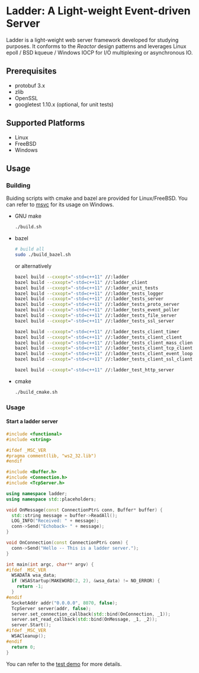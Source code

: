 # Ladder: A Light-weight Event-driven Server

Ladder is a light-weight web server framework developed for studying purposes. It conforms to the _Reactor_ design patterns and leverages Linux epoll / BSD kqueue / Windows IOCP for I/O multiplexing or asynchronous IO.

## Prerequisites
* protobuf 3.x
* zlib
* OpenSSL
* googletest 1.10.x (optional, for unit tests)

## Supported Platforms
* Linux
* FreeBSD
* Windows

## Usage
### Building

Buiding scripts with cmake and bazel are provided for Linux/FreeBSD. You can refer to [msvc](msvc) for its usage on Windows.

* GNU make

  ```sh
  ./build.sh
  ```

* bazel
  
  ```sh
  # build all
  sudo ./build_bazel.sh
  ```

  or alternatively

  ```sh
  bazel build --cxxopt="-std=c++11" //:ladder
  bazel build --cxxopt="-std=c++11" //:ladder_client
  bazel build --cxxopt="-std=c++11" //:ladder_unit_tests
  bazel build --cxxopt="-std=c++11" //:ladder_tests_logger
  bazel build --cxxopt="-std=c++11" //:ladder_tests_server
  bazel build --cxxopt="-std=c++11" //:ladder_tests_proto_server
  bazel build --cxxopt="-std=c++11" //:ladder_tests_event_poller
  bazel build --cxxopt="-std=c++11" //:ladder_tests_file_server
  bazel build --cxxopt="-std=c++11" //:ladder_tests_ssl_server

  bazel build --cxxopt="-std=c++11" //:ladder_tests_client_timer
  bazel build --cxxopt="-std=c++11" //:ladder_tests_client_client
  bazel build --cxxopt="-std=c++11" //:ladder_tests_client_mass_clients
  bazel build --cxxopt="-std=c++11" //:ladder_tests_client_tcp_client
  bazel build --cxxopt="-std=c++11" //:ladder_tests_client_event_loop_thread
  bazel build --cxxopt="-std=c++11" //:ladder_tests_client_ssl_client

  bazel build --cxxopt="-std=c++11" //:ladder_test_http_server
  ```

* cmake

  ```sh
  ./build_cmake.sh
  ```

### Usage
#### Start a ladder server
```cpp
#include <functional>
#include <string>

#ifdef _MSC_VER
#pragma comment(lib, "ws2_32.lib")
#endif

#include <Buffer.h>
#include <Connection.h>
#include <TcpServer.h>

using namespace ladder;
using namespace std::placeholders;

void OnMessage(const ConnectionPtr& conn, Buffer* buffer) {
  std::string message = buffer->ReadAll();
  LOG_INFO("Received: " + message);
  conn->Send("Echoback~ " + message);
}

void OnConnection(const ConnectionPtr& conn) {
  conn->Send("Hello -- This is a ladder server.");
}

int main(int argc, char** argv) {
#ifdef _MSC_VER
  WSADATA wsa_data;
  if (WSAStartup(MAKEWORD(2, 2), &wsa_data) != NO_ERROR) {
    return -1;
  }
#endif
  SocketAddr addr("0.0.0.0", 8070, false);
  TcpServer server(addr, false);
  server.set_connection_callback(std::bind(OnConnection, _1));
  server.set_read_callback(std::bind(OnMessage, _1, _2));
  server.Start();
#ifdef _MSC_VER
  WSACleanup();
#endif
  return 0;
}
```

You can refer to the [test demo](tests/server) for more details.
